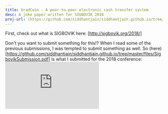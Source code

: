 ```yaml
---
title: GradCoin - A poor-to-poor electronic cash transfer system
desc: A joke paper written for SIGBOVIK 2018
proj-url: (https://github.com/siddhantjain/siddhantjain.github.io/tree/master/files/SigbovikSubmission.pdf)
---
```

First, check out what is SIGBOVIK here: [http://sigbovik.org/2018/]

Don't you want to submit something for this!? When I read some of the previous submissions, I was tempted to submit something as well. 
So (here)[https://github.com/siddhantjain/siddhantjain.github.io/tree/master/files/SigbovikSubmission.pdf] is what I submitted for the 2018 conference:
<embed src="https://github.com/siddhantjain/siddhantjain.github.io/tree/master/files/SigbovikSubmission.pdf" type="application/pdf" />

